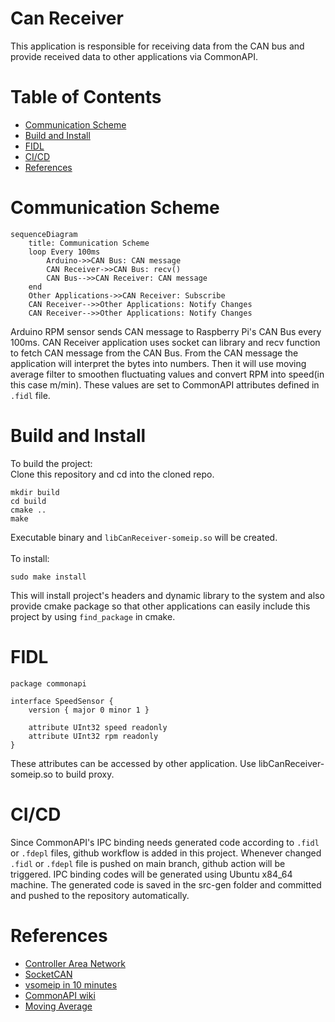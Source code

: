 # Can Receiver
This application is responsible for receiving data from the CAN bus and provide received data to other applications via CommonAPI.

# Table of Contents
- [Communication Scheme](#communication-scheme)
- [Build and Install](#build-and-install)
- [FIDL](#fidl)
- [CI/CD](#cicd)
- [References](#references)

# Communication Scheme
```mermaid
sequenceDiagram
    title: Communication Scheme
    loop Every 100ms
        Arduino->>CAN Bus: CAN message
        CAN Receiver->>CAN Bus: recv()
        CAN Bus-->>CAN Receiver: CAN message
    end
    Other Applications->>CAN Receiver: Subscribe
    CAN Receiver-->>Other Applications: Notify Changes
    CAN Receiver-->>Other Applications: Notify Changes
```
Arduino RPM sensor sends CAN message to Raspberry Pi's CAN Bus every 100ms. CAN Receiver application uses socket can library and recv function to fetch CAN message from the CAN Bus. From the CAN message the application will interpret the bytes into numbers. Then it will use moving average filter to smoothen fluctuating values and convert RPM into speed(in this case m/min). These values are set to CommonAPI attributes defined in `.fidl` file.

# Build and Install
To build the project:<br/>Clone this repository and cd into the cloned repo.
```
mkdir build
cd build
cmake ..
make
```
Executable binary and `libCanReceiver-someip.so` will be created.<br/><br/>
To install:
```
sudo make install
```
This will install project's headers and dynamic library to the system and also provide cmake package so that other applications can easily include this project by using `find_package` in cmake.

# FIDL
```
package commonapi

interface SpeedSensor {
    version { major 0 minor 1 }

    attribute UInt32 speed readonly
    attribute UInt32 rpm readonly
}
```
These attributes can be accessed by other application. Use libCanReceiver-someip.so to build proxy.

# CI/CD
Since CommonAPI's IPC binding needs generated code according to `.fidl` or `.fdepl` files, github workflow is added in this project. Whenever changed `.fidl` or `.fdepl` file is pushed on main branch, github action will be triggered. IPC binding codes will be generated using Ubuntu x84_64 machine. The generated code is saved in the src-gen folder and committed and pushed to the repository automatically.

# References
- [Controller Area Network](https://en.wikipedia.org/wiki/CAN_bus)
- [SocketCAN](https://www.kernel.org/doc/html/latest/networking/can.html)
- [vsomeip in 10 minutes](https://github.com/COVESA/vsomeip/wiki/vsomeip-in-10-minutes)
- [CommonAPI wiki](https://github.com/COVESA/capicxx-core-tools/wiki)
- [Moving Average](https://en.wikipedia.org/wiki/Moving_average)
